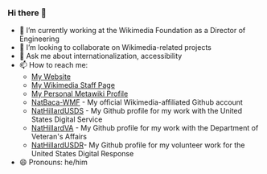 ### Hi there 👋

- 🔭 I’m currently working at the Wikimedia Foundation as a Director of Engineering
- 👯 I’m looking to collaborate on Wikimedia-related projects
- 💬 Ask me about internationalization, accessibility
- 📫 How to reach me:
  - [My Website](https://www.natbaca.net) 
  - [My Wikimedia Staff Page](https://meta.wikimedia.org/wiki/User:NBaca-WMF)
  - [My Personal Metawiki Profile](https://meta.wikimedia.org/wiki/User:NatBaca)
  - [NatBaca-WMF](https://github.com/NatBaca-WMF) - My official Wikimedia-affiliated Github account
  - [NatHillardUSDS](https://github.com/NatHillardUSDS) - My Github profile for my work with the United States Digital Service
  - [NatHillardVA](https://github.com/NatHillardVA) - My Github profile for my work with the Department of Veteran's Affairs
  - [NatHillardUSDR](https://github.com/NatHillardUSDR)- My Github profile for my volunteer work for the United States Digital Response
- 😄 Pronouns: he/him
